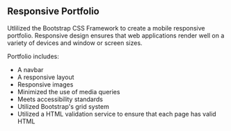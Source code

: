 ## Responsive Portfolio

Utlilized the Bootstrap CSS Framework to create a mobile responsive portfolio. Responsive design ensures that web applications render well on a variety of devices and window or screen sizes.

Portfolio includes:
- A navbar
- A responsive layout
- Responsive images
- Minimized the use of media queries
- Meets accessibility standards
- Utilized Bootstrap's grid system
- Utilized a HTML validation service to ensure that each page has valid HTML
